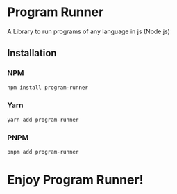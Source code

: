# Program Runner

A Library to run programs of any language in js (Node.js)

## Installation

### NPM

```bash
npm install program-runner
```

### Yarn

```bash
yarn add program-runner

```

### PNPM

```bash
pnpm add program-runner
```


# Enjoy Program Runner!
